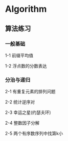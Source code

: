 # Algorithm
算法练习
---
### 一般基础

1-1 前缀平均值

1-2 浮点数的分数表达

###  分治与递归

2-1 有重复元素的排列问题

2-2 统计逆序对

2-3 幸运之星(约瑟夫环)

2-4 整数因子分解

2-5 两个有序数序列中找第k小
